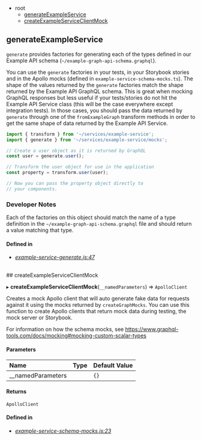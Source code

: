 - root
  - <a href="#generateexampleservice">generateExampleService</a>
  - <a href="#createexampleserviceclientmock">createExampleServiceClientMock</a>


## generateExampleService

`generate` provides factories for generating each
of the types defined in our Example API schema (`~/example-graph-api-schema.graphql`).

You can use the `generate` factories in your tests,
in your Storybook stories and in the Apollo mocks
(defined in `example-service-schema-mocks.ts`).
The shape of the values returned by the `generate`
factories match the shape returned by the Example API
GraphQL schema. This is great when mocking GraphQL
responses but less useful if your tests/stories do not
hit the Example API Service class (this will be the case
everywhere except integration tests). In those cases,
you should pass the data returned by `generate` through one of the
`fromExampleGraph` transform methods in order to
get the same shape of data returned by the Example API Service.

```js
import { transform } from '~/services/example-service';
import { generate } from '~/services/example-service/mocks';

// Create a user object as it is returned by GraphQL
const user = generate.user();

// Transform the user object for use in the application
const property = transform.user(user);

// Now you can pass the property object directly to
// your components.
```

### Developer Notes

Each of the factories on this object should match the name
of a type definition in the `~/example-graph-api-schema.graphql`
file and should return a value matching that type.






#### Defined in
- *[example-service-generate.js:47](https://github.com/soulfresh/react-website-template/tree/master/src/services/example-graphql-service/mocks/example-service-generate.js#L47)*

<br/>
## createExampleServiceClientMock

  ▸ **createExampleServiceClientMock**(`__namedParameters`) => `ApolloClient`

Creates a mock Apollo client that will auto generate fake data
for requests against it using the mocks returned by `createGraphMocks`.
You can use this function to create Apollo clients that
return mock data during testing, the mock server or Storybook.

For information on how the schema mocks, see
https://www.graphql-tools.com/docs/mocking#mocking-custom-scalar-types




#### Parameters
| Name | Type | Default Value |
| :--- | :--- | :------------ |
| __namedParameters |  | `{}` |


#### Returns
`ApolloClient` 


#### Defined in
- *[example-service-schema-mocks.js:23](https://github.com/soulfresh/react-website-template/tree/master/src/services/example-graphql-service/mocks/example-service-schema-mocks.js#L23)*

<br/>
